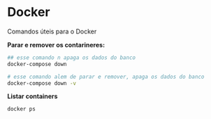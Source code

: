 # Docker

Comandos úteis para o Docker

**Parar e remover os contarineres:**

```bash
## esse comando n apaga os dados do banco
docker-compose down

# esse comando alem de parar e remover, apaga os dados do banco
docker-compose down -v
```

**Listar containers**

```bash
docker ps
```

